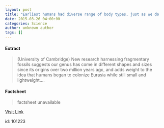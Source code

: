 ```yaml
---
layout: post
title: "Earliest humans had diverse range of body types, just as we do today"
date: 2015-03-26 04:00:00
categories: Science
author: unknown author
tags: []
---
```



#### Extract
>(University of Cambridge) New research harnessing fragmentary fossils suggests our genus has come in different shapes and sizes since its origins over two million years ago, and adds weight to the idea that humans began to colonize Eurasia while still small and lightweight....

#### Factsheet
>factsheet unavailable

[Visit Link](http://www.eurekalert.org/pub_releases/2015-03/uoc-ehh032615.php)

id:  101223
